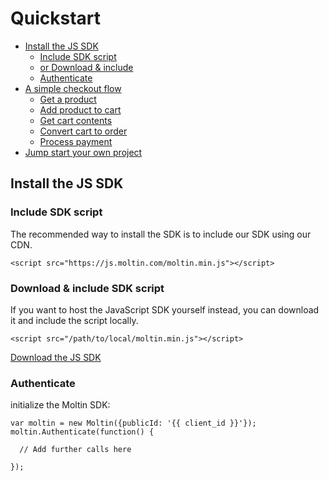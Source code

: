 # Quickstart

- [Install the JS SDK](#step-1)
	- [Include SDK script](#include)
	- [or Download & include](#download)
	- [Authenticate](#auth)
- [A simple checkout flow](#step-3)
	- [Get a product](#product)
	- [Add product to cart](#product-cart)
	- [Get cart contents](#cart)
	- [Convert cart to order](#cart-order)
	- [Process payment](#payment)
- [Jump start your own project](#step-3)

<a name="step-1"></a>
## Install the JS SDK

<a name="include"></a>
### Include SDK script

The recommended way to install the SDK is to include our SDK using our CDN.

	<script src="https://js.moltin.com/moltin.min.js"></script>

<a name="download"></a>
### Download & include SDK script

If you want to host the JavaScript SDK yourself instead, you can download it and include the script locally.

	<script src="/path/to/local/moltin.min.js"></script>

[Download the JS SDK](https://github.com/moltin/js-sdk)

<a name="auth"></a>
### Authenticate

initialize the Moltin SDK:

	var moltin = new Moltin({publicId: '{{ client_id }}'});
	moltin.Authenticate(function() {
	  
	  // Add further calls here

	});

